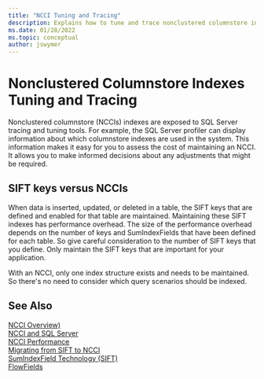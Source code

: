 ```yaml
---
title: "NCCI Tuning and Tracing"
description: Explains how to tune and trace nonclustered columnstore indexes in Business Central.
ms.date: 01/28/2022
ms.topic: conceptual
author: jswymer
---
```

# Nonclustered Columnstore Indexes Tuning and Tracing

Nonclustered columnstore (NCCIs) indexes are exposed to SQL Server tracing and tuning tools. For example, the SQL Server profiler can display information about which columnstore indexes are used in the system. This information makes it easy for you to assess the cost of maintaining an NCCI. It allows you to make informed decisions about any adjustments that might be required.  
  
## SIFT keys versus NCCIs

When data is inserted, updated, or deleted in a table, the SIFT keys that are defined and enabled for that table are maintained. Maintaining these SIFT indexes has performance overhead. The size of the performance overhead depends on the number of keys and SumIndexFields that have been defined for each table. So give careful consideration to the number of SIFT keys that you define. Only maintain the SIFT keys that are important for your application.  
  
With an NCCI, only one index structure exists and needs to be maintained. So there's no need to consider which query scenarios should be indexed.

## See Also

[NCCI Overview)](devenv-ncci-overview.md)  
[NCCI and SQL Server](devenv-ncci-and-sql-server.md)  
[NCCI Performance](devenv-ncci-performance.md)  
[Migrating from SIFT to NCCI](devenv-migrating-from-sift-to-ncci.md)  
[SumIndexField Technology \(SIFT\)](devenv-sift-technology.md)  
[FlowFields](devenv-flowfields.md)  